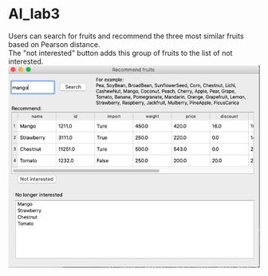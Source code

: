 # AI_lab3
Users can search for fruits and recommend the three most similar fruits based on Pearson distance.   
The "not interested" button adds this group of fruits to the list of not interested.  
![image](https://github.com/PrettyWitch/AI_lab3/blob/master/image/lab3.png)
